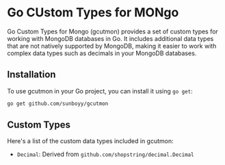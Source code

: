 # Go CUstom Types for MONgo

Go Custom Types for Mongo (gcutmon) provides a set of custom types for working with MongoDB databases in Go. It includes additional data types that are not natively supported by MongoDB, making it easier to work with complex data types such as decimals in your MongoDB databases.

## Installation

To use gcutmon in your Go project, you can install it using `go get`:

```sh
go get github.com/sunboyy/gcutmon
```

## Custom Types

Here's a list of the custom data types included in gcutmon:

- `Decimal`: Derived from `github.com/shopstring/decimal.Decimal`
